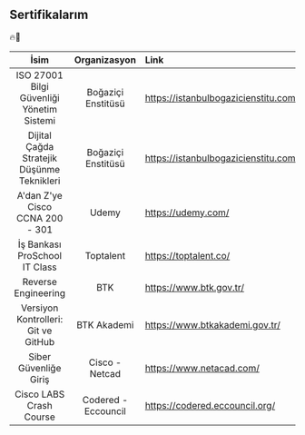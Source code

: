 ## Sertifikalarım

🔥🚀


|                   İsim                     |    Organizasyon     |               Link                   |
| :----------------------------------------: | :-----------------: | :----------------------------------- |
| ISO 27001 Bilgi Güvenliği Yönetim Sistemi  | Boğaziçi Enstitüsü  | https://istanbulbogazicienstitu.com/ |
| Dijital Çağda Stratejik Düşünme Teknikleri | Boğaziçi Enstitüsü  | https://istanbulbogazicienstitu.com/ |
| A'dan Z'ye Cisco CCNA 200 - 301            | Udemy               | https://udemy.com/                   |
| İş Bankası ProSchool IT Class              | Toptalent           | https://toptalent.co/                |
| Reverse Engineering                        | BTK                 | https://www.btk.gov.tr/              |  
| Versiyon Kontrolleri: Git ve GitHub        | BTK Akademi         | https://www.btkakademi.gov.tr/       |  
| Siber Güvenliğe Giriş                      | Cisco - Netcad      | https://www.netacad.com/             | 
| Cisco LABS Crash Course                    | Codered - Eccouncil | https://codered.eccouncil.org/       | 


